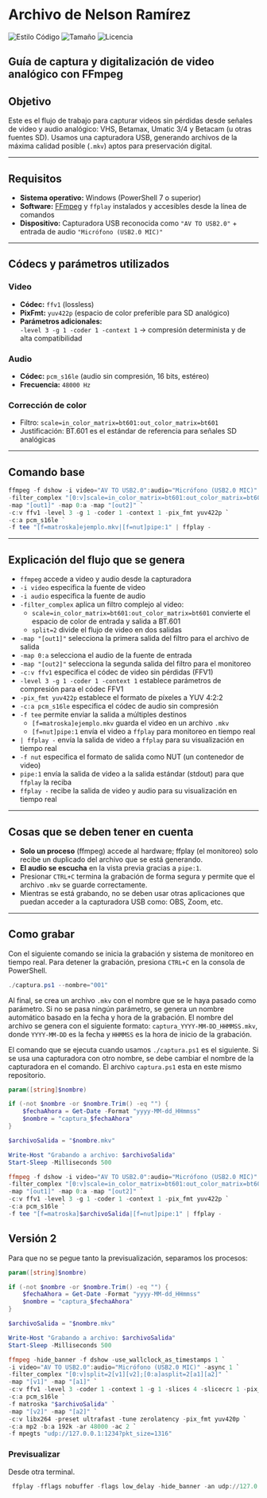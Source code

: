 # Archivo de Nelson Ramírez

![Estilo Código](https://github.com/enflujo/enflujo-nelson-ramirez/actions/workflows/estilo-codigo.yml/badge.svg)
![Tamaño](https://img.shields.io/github/repo-size/enflujo/enflujo-nelson-ramirez?color=%235757f7&label=Tama%C3%B1o%20repo&logo=open-access&logoColor=white)
![Licencia](https://img.shields.io/github/license/enflujo/enflujo-nelson-ramirez?label=Licencia&logo=open-source-initiative&logoColor=white)

## Guía de captura y digitalización de video analógico con FFmpeg

## Objetivo

Este es el flujo de trabajo para capturar videos sin pérdidas desde señales de video y audio analógico: VHS, Betamax, Umatic 3/4 y Betacam (u otras fuentes SD). Usamos una capturadora USB, generando archivos de la máxima calidad posible (`.mkv`) aptos para preservación digital.

---

## Requisitos

- **Sistema operativo:** Windows (PowerShell 7 o superior)
- **Software:** [FFmpeg](https://ffmpeg.org/) y `ffplay` instalados y accesibles desde la línea de comandos
- **Dispositivo:** Capturadora USB reconocida como `"AV TO USB2.0"` + entrada de audio `"Micrófono (USB2.0 MIC)"`

---

## Códecs y parámetros utilizados

### Video

- **Códec:** `ffv1` (lossless)
- **PixFmt:** `yuv422p` (espacio de color preferible para SD analógico)
- **Parámetros adicionales:**  
  `-level 3 -g 1 -coder 1 -context 1` → compresión determinista y de alta compatibilidad

### Audio

- **Códec:** `pcm_s16le` (audio sin compresión, 16 bits, estéreo)
- **Frecuencia:** `48000 Hz`

### Corrección de color

- Filtro: `scale=in_color_matrix=bt601:out_color_matrix=bt601`
- Justificación: BT.601 es el estándar de referencia para señales SD analógicas

---

## Comando base

```powershell
ffmpeg -f dshow -i video="AV TO USB2.0":audio="Micrófono (USB2.0 MIC)" `
-filter_complex "[0:v]scale=in_color_matrix=bt601:out_color_matrix=bt601,split=2[out1][out2]" `
-map "[out1]" -map 0:a -map "[out2]" `
-c:v ffv1 -level 3 -g 1 -coder 1 -context 1 -pix_fmt yuv422p `
-c:a pcm_s16le `
-f tee "[f=matroska]ejemplo.mkv|[f=nut]pipe:1" | ffplay -
```

---

## Explicación del flujo que se genera

- `ffmpeg` accede a video y audio desde la capturadora
- `-i video` especifica la fuente de video
- `-i audio` especifica la fuente de audio
- `-filter_complex` aplica un filtro complejo al video:
  - `scale=in_color_matrix=bt601:out_color_matrix=bt601` convierte el espacio de color de entrada y salida a BT.601
  - `split=2` divide el flujo de video en dos salidas
- `-map "[out1]"` selecciona la primera salida del filtro para el archivo de salida
- `-map 0:a` selecciona el audio de la fuente de entrada
- `-map "[out2]"` selecciona la segunda salida del filtro para el monitoreo
- `-c:v ffv1` especifica el códec de video sin pérdidas (FFV1)
- `-level 3 -g 1 -coder 1 -context 1` establece parámetros de compresión para el códec FFV1
- `-pix_fmt yuv422p` establece el formato de píxeles a YUV 4:2:2
- `-c:a pcm_s16le` especifica el códec de audio sin compresión
- `-f tee` permite enviar la salida a múltiples destinos
  - `[f=matroska]ejemplo.mkv` guarda el video en un archivo `.mkv`
  - `[f=nut]pipe:1` envía el video a `ffplay` para monitoreo en tiempo real
- `| ffplay -` envía la salida de video a `ffplay` para su visualización en tiempo real
- `-f nut` especifica el formato de salida como NUT (un contenedor de video)
- `pipe:1` envía la salida de video a la salida estándar (stdout) para que `ffplay` la reciba
- `ffplay -` recibe la salida de video y audio para su visualización en tiempo real

---

## Cosas que se deben tener en cuenta

- **Solo un proceso** (ffmpeg) accede al hardware; ffplay (el monitoreo) solo recibe un duplicado del archivo que se está generando.
- **El audio se escucha** en la vista previa gracias a `pipe:1`.
- Presionar `CTRL+C` termina la grabación de forma segura y permite que el archivo `.mkv` se guarde correctamente.
- Mientras se está grabando, no se deben usar otras aplicaciones que puedan acceder a la capturadora USB como: OBS, Zoom, etc.

---

## Como grabar

Con el siguiente comando se inicia la grabación y sistema de monitoreo en tiempo real. Para detener la grabación, presiona `CTRL+C` en la consola de PowerShell.

```powershell
./captura.ps1 --nombre="001"
```

Al final, se crea un archivo `.mkv` con el nombre que se le haya pasado como parámetro. Si no se pasa ningún parámetro, se genera un nombre automático basado en la fecha y hora de la grabación.
El nombre del archivo se genera con el siguiente formato: `captura_YYYY-MM-DD_HHMMSS.mkv`, donde `YYYY-MM-DD` es la fecha y `HHMMSS` es la hora de inicio de la grabación.

El comando que se ejecuta cuando usamos `./captura.ps1` es el siguiente. Si se usa una capturadora con otro nombre, se debe cambiar el nombre de la capturadora en el comando. El archivo `captura.ps1` esta en este mismo repositorio.

```powershell
param([string]$nombre)

if (-not $nombre -or $nombre.Trim() -eq "") {
    $fechaAhora = Get-Date -Format "yyyy-MM-dd_HHmmss"
    $nombre = "captura_$fechaAhora"
}

$archivoSalida = "$nombre.mkv"

Write-Host "Grabando a archivo: $archivoSalida"
Start-Sleep -Milliseconds 500

ffmpeg -f dshow -i video="AV TO USB2.0":audio="Micrófono (USB2.0 MIC)" `
-filter_complex "[0:v]scale=in_color_matrix=bt601:out_color_matrix=bt601,split=2[out1][out2]" `
-map "[out1]" -map 0:a -map "[out2]" `
-c:v ffv1 -level 3 -g 1 -coder 1 -context 1 -pix_fmt yuv422p `
-c:a pcm_s16le `
-f tee "[f=matroska]$archivoSalida|[f=nut]pipe:1" | ffplay -
```

## Versión 2

Para que no se pegue tanto la previsualización, separamos los procesos:

```powershell
param([string]$nombre)

if (-not $nombre -or $nombre.Trim() -eq "") {
    $fechaAhora = Get-Date -Format "yyyy-MM-dd_HHmmss"
    $nombre = "captura_$fechaAhora"
}

$archivoSalida = "$nombre.mkv"

Write-Host "Grabando a archivo: $archivoSalida"
Start-Sleep -Milliseconds 500

ffmpeg -hide_banner -f dshow -use_wallclock_as_timestamps 1 `
-i video="AV TO USB2.0":audio="Micrófono (USB2.0 MIC)" -async 1 `
-filter_complex "[0:v]split=2[v1][v2];[0:a]asplit=2[a1][a2]" `
-map "[v1]" -map "[a1]" `
-c:v ffv1 -level 3 -coder 1 -context 1 -g 1 -slices 4 -slicecrc 1 -pix_fmt yuv422p `
-c:a pcm_s16le `
-f matroska "$archivoSalida" `
-map "[v2]" -map "[a2]" `
-c:v libx264 -preset ultrafast -tune zerolatency -pix_fmt yuv420p `
-c:a mp2 -b:a 192k -ar 48000 -ac 2 `
-f mpegts "udp://127.0.0.1:1234?pkt_size=1316"
```

### Previsualizar

Desde otra terminal.

```powershell
 ffplay -fflags nobuffer -flags low_delay -hide_banner -an udp://127.0.0.1:1234
```

